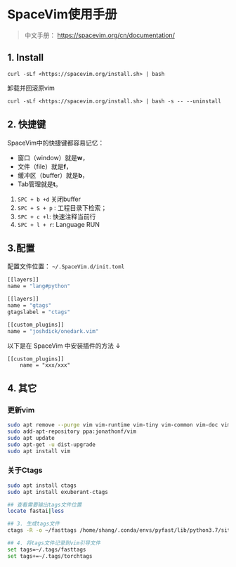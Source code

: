 # SpaceVim使用手册

> 中文手册： <https://spacevim.org/cn/documentation/>

## 1. Install

`curl -sLf <https://spacevim.org/install.sh> | bash`

卸载并回滚原vim

`curl -sLf <https://spacevim.org/install.sh> | bash -s -- --uninstall`



## 2. 快捷键

SpaceVim中的快捷键都容易记忆：

- 窗口（window）就是**w**，
- 文件（file）就是**f**，
- 缓冲区（buffer）就是**b**，
- Tab管理就是**t**。

1. `SPC + b +d` 关闭buffer
2. `SPC + S + p` : 工程目录下检索；
3. `SPC + c +l`: 快速注释当前行
4. `SPC + l + r`: Language RUN



## 3.配置

配置文件位置： `~/.SpaceVim.d/init.toml`

```bash
[[layers]] 
name = "lang#python"

[[layers]]
name = "gtags"
gtagslabel = "ctags"

[[custom_plugins]]
name = "joshdick/onedark.vim"
```



以下是在 SpaceVim 中安装插件的方法 ↓

```text
[[custom_plugins]]
    name = "xxx/xxx"
```



## 4. 其它

### 更新vim

```bash
sudo apt remove --purge vim vim-runtime vim-tiny vim-common vim-doc vim-scripts -y
sudo add-apt-repository ppa:jonathonf/vim 
sudo apt update 
sudo apt-get -u dist-upgrade
sudo apt install vim 
```

### 关于Ctags

```bash
sudo apt install ctags
sudo apt install exuberant-ctags

## 查看需要输出tags文件位置
locate fastai|less

## 3. 生成tags文件
ctags -R -o ~/fasttags /home/shang/.conda/envs/pyfast/lib/python3.7/site-packages/fastai/

## 4. 将tags文件记录到vim引导文件
set tags=~/.tags/fasttags                                                                 
set tags+=~/.tags/torchtags
```

